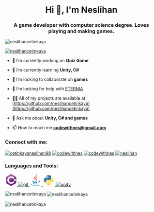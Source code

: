 <h1 align="center">Hi 👋, I'm Neslihan</h1>
<h3 align="center">A game developer with computer science degree. Loves playing and making games.</h3>

<p align="left"> <img src="https://komarev.com/ghpvc/?username=neslihancetinkaya&label=Profile%20views&color=0e75b6&style=flat" alt="neslihancetinkaya" /> </p>

<p align="left"> <a href="https://github.com/ryo-ma/github-profile-trophy"><img src="https://github-profile-trophy.vercel.app/?username=neslihancetinkaya" alt="neslihancetinkaya" /></a> </p>

- 🔭 I’m currently working on **Quiz Game**

- 🌱 I’m currently learning **Unity, C#**

- 👯 I’m looking to collaborate on **games**

- 🤝 I’m looking for help with [ETERNIA](https://github.com/neslihancetinkaya/U35)

- 👨‍💻 All of my projects are available at [https://github.com/neslihancetinkaya](https://github.com/neslihancetinkaya)

- 💬 Ask me about **Unity, C# and games**

- 📫 How to reach me **codewithnes@gmail.com**

<h3 align="left">Connect with me:</h3>
<p align="left">
<a href="https://linkedin.com/in/neslihancetinkaya" target="blank"><img align="center" src="https://raw.githubusercontent.com/rahuldkjain/github-profile-readme-generator/master/src/images/icons/Social/linked-in-alt.svg" alt="cetinkayaneslihan98" height="30" width="40" /></a>
<a href="https://instagram.com/codewithnes" target="blank"><img align="center" src="https://raw.githubusercontent.com/rahuldkjain/github-profile-readme-generator/master/src/images/icons/Social/instagram.svg" alt="codewithnes" height="30" width="40" /></a>
<a href="https://www.youtube.com/c/codewithnes" target="blank"><img align="center" src="https://raw.githubusercontent.com/rahuldkjain/github-profile-readme-generator/master/src/images/icons/Social/youtube.svg" alt="codewithnes" height="30" width="40" /></a>
<a href="https://www.hackerrank.com/neslihan" target="blank"><img align="center" src="https://raw.githubusercontent.com/rahuldkjain/github-profile-readme-generator/master/src/images/icons/Social/hackerrank.svg" alt="neslihan" height="30" width="40" /></a>
</p>

<h3 align="left">Languages and Tools:</h3>
<p align="left"> <a href="https://www.w3schools.com/cs/" target="_blank" rel="noreferrer"> <img src="https://raw.githubusercontent.com/devicons/devicon/master/icons/csharp/csharp-original.svg" alt="csharp" width="40" height="40"/> </a> <a href="https://git-scm.com/" target="_blank" rel="noreferrer"> <img src="https://www.vectorlogo.zone/logos/git-scm/git-scm-icon.svg" alt="git" width="40" height="40"/> </a> <a href="https://www.java.com" target="_blank" rel="noreferrer"> <img src="https://raw.githubusercontent.com/devicons/devicon/master/icons/java/java-original.svg" alt="java" width="40" height="40"/> </a> <a href="https://www.python.org" target="_blank" rel="noreferrer"> <img src="https://raw.githubusercontent.com/devicons/devicon/master/icons/python/python-original.svg" alt="python" width="40" height="40"/> </a> <a href="https://unity.com/" target="_blank" rel="noreferrer"> <img src="https://www.vectorlogo.zone/logos/unity3d/unity3d-icon.svg" alt="unity" width="40" height="40"/> </a> </p>

<p><img align="left" src="https://github-readme-stats.vercel.app/api/top-langs?username=neslihancetinkaya&show_icons=true&locale=en&layout=compact" alt="neslihancetinkaya" /></p>

<p>&nbsp;<img align="center" src="https://github-readme-stats.vercel.app/api?username=neslihancetinkaya&show_icons=true&locale=en" alt="neslihancetinkaya" /></p>

<p><img align="center" src="https://github-readme-streak-stats.herokuapp.com/?user=neslihancetinkaya&" alt="neslihancetinkaya" /></p>
